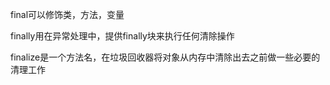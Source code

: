 

final可以修饰类，方法，变量

finally用在异常处理中，提供finally块来执行任何清除操作

finalize是一个方法名，在垃圾回收器将对象从内存中清除出去之前做一些必要的清理工作

